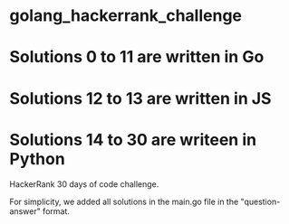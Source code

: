 # golang_hackerrank_challenge
# Solutions 0 to 11 are written in Go
# Solutions 12 to 13 are written in JS
# Solutions 14 to 30 are writeen in Python
HackerRank 30 days of code challenge.

For simplicity, we added all solutions in the main.go file in the "question-answer" format.






